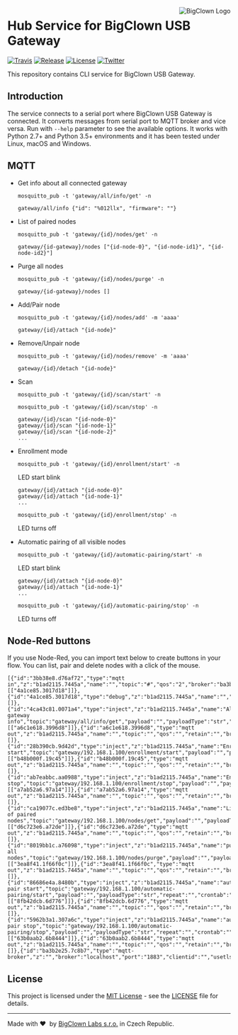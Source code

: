 <a href="https://www.bigclown.com"><img src="https://s3.eu-central-1.amazonaws.com/bigclown/gh-readme-logo.png" alt="BigClown Logo" align="right"></a>

# Hub Service for BigClown USB Gateway

[![Travis](https://img.shields.io/travis/bigclownlabs/bch-usb-gateway/master.svg)](https://travis-ci.org/bigclownlabs/bch-usb-gateway)
[![Release](https://img.shields.io/github/release/bigclownlabs/bch-usb-gateway.svg)](https://github.com/bigclownlabs/bch-usb-gateway/releases)
[![License](https://img.shields.io/github/license/bigclownlabs/bch-usb-gateway.svg)](https://github.com/bigclownlabs/bch-usb-gateway/blob/master/LICENSE)
[![Twitter](https://img.shields.io/twitter/follow/BigClownLabs.svg?style=social&label=Follow)](https://twitter.com/BigClownLabs)

This repository contains CLI service for BigClown USB Gateway.

## Introduction

The service connects to a serial port where BigClown USB Gateway is connected.
It converts messages from serial port to MQTT broker and vice versa.
Run with `--help` parameter to see the available options.
It works with Python 2.7+ and Python 3.5+ environments and it has been tested under Linux, macOS and Windows.


## MQTT

* Get info about all connected gateway
  ```
  mosquitto_pub -t 'gateway/all/info/get' -n
  ```

  ```
  gateway/all/info {"id": "%012llx", "firmware": ""}
  ```

* List of paired nodes
  ```
  mosquitto_pub -t 'gateway/{id}/nodes/get' -n
  ```

  ```
  gateway/{id-gateway}/nodes ["{id-node-0}", "{id-node-id1}", "{id-node-id2}"]
  ```

* Purge all nodes
  ```
  mosquitto_pub -t 'gateway/{id}/nodes/purge' -n
  ```

  ```
  gateway/{id-gateway}/nodes []
  ```

* Add/Pair node
  ```
  mosquitto_pub -t 'gateway/{id}/nodes/add' -m 'aaaa'
  ```

  ```
  gateway/{id}/attach "{id-node}"
  ```

* Remove/Unpair node
  ```
  mosquitto_pub -t 'gateway/{id}/nodes/remove' -m 'aaaa'
  ```

  ```
  gateway/{id}/detach "{id-node}"
  ```

* Scan

  ```
  mosquitto_pub -t 'gateway/{id}/scan/start' -n
  ```

  ```
  mosquitto_pub -t 'gateway/{id}/scan/stop' -n
  ```

  ```
  gateway/{id}/scan "{id-node-0}"
  gateway/{id}/scan "{id-node-1}"
  gateway/{id}/scan "{id-node-2}"
  ...
  ```

* Enrollment mode

  ```
  mosquitto_pub -t 'gateway/{id}/enrollment/start' -n
  ```
  LED start blink
  ```
  gateway/{id}/attach "{id-node-0}"
  gateway/{id}/attach "{id-node-1}"
  ...
  ```

  ```
  mosquitto_pub -t 'gateway/{id}/enrollment/stop' -n
  ```
  LED turns off


* Automatic pairing of all visible nodes

  ```
  mosquitto_pub -t 'gateway/{id}/automatic-pairing/start' -n
  ```
  LED start blink
  ```
  gateway/{id}/attach "{id-node-0}"
  gateway/{id}/attach "{id-node-1}"
  ...
  ```

  ```
  mosquitto_pub -t 'gateway/{id}/automatic-pairing/stop' -n
  ```
  LED turns off

## Node-Red buttons

If you use Node-Red, you can import text below to create buttons in your flow. You can list, pair and delete nodes with a click of the mouse.

```
[{"id":"3bb38e8.d76af72","type":"mqtt in","z":"b1ad2115.7445a","name":"","topic":"#","qos":"2","broker":"ba3b2e25.7c8b7","x":190,"y":260,"wires":[["4a1ce85.3017d18"]]},{"id":"4a1ce85.3017d18","type":"debug","z":"b1ad2115.7445a","name":"","active":true,"console":"false","complete":"false","x":370,"y":260,"wires":[]},{"id":"4ca43c81.0071a4","type":"inject","z":"b1ad2115.7445a","name":"All gateway info","topic":"gateway/all/info/get","payload":"","payloadType":"str","repeat":"","crontab":"","once":false,"x":219,"y":352,"wires":[["a6c1e618.3996d8"]]},{"id":"a6c1e618.3996d8","type":"mqtt out","z":"b1ad2115.7445a","name":"","topic":"","qos":"","retain":"","broker":"ba3b2e25.7c8b7","x":404,"y":353,"wires":[]},{"id":"28b390cb.9d42d","type":"inject","z":"b1ad2115.7445a","name":"Enrollment start","topic":"gateway/192.168.1.100/enrollment/start","payload":"","payloadType":"str","repeat":"","crontab":"","once":false,"x":220,"y":480,"wires":[["b48b000f.19c45"]]},{"id":"b48b000f.19c45","type":"mqtt out","z":"b1ad2115.7445a","name":"","topic":"","qos":"","retain":"","broker":"ba3b2e25.7c8b7","x":405,"y":481,"wires":[]},{"id":"ab7eabbc.aa0988","type":"inject","z":"b1ad2115.7445a","name":"Enrollment stop","topic":"gateway/192.168.1.100/enrollment/stop","payload":"","payloadType":"str","repeat":"","crontab":"","once":false,"x":220,"y":520,"wires":[["a7ab52a6.97a14"]]},{"id":"a7ab52a6.97a14","type":"mqtt out","z":"b1ad2115.7445a","name":"","topic":"","qos":"","retain":"","broker":"ba3b2e25.7c8b7","x":405,"y":521,"wires":[]},{"id":"ca19077c.ed3be8","type":"inject","z":"b1ad2115.7445a","name":"List of paired nodes","topic":"gateway/192.168.1.100/nodes/get","payload":"","payloadType":"str","repeat":"","crontab":"","once":false,"x":230,"y":400,"wires":[["d6c723e6.a72de"]]},{"id":"d6c723e6.a72de","type":"mqtt out","z":"b1ad2115.7445a","name":"","topic":"","qos":"","retain":"","broker":"ba3b2e25.7c8b7","x":405,"y":401,"wires":[]},{"id":"8019bb1c.a76098","type":"inject","z":"b1ad2115.7445a","name":"purge all nodes","topic":"gateway/192.168.1.100/nodes/purge","payload":"","payloadType":"str","repeat":"","crontab":"","once":false,"x":220,"y":700,"wires":[["3ea8f41.1f66f0c"]]},{"id":"3ea8f41.1f66f0c","type":"mqtt out","z":"b1ad2115.7445a","name":"","topic":"","qos":"","retain":"","broker":"ba3b2e25.7c8b7","x":405,"y":701,"wires":[]},{"id":"86686e4a.8480b","type":"inject","z":"b1ad2115.7445a","name":"auto pair start","topic":"gateway/192.168.1.100/automatic-pairing/start","payload":"","payloadType":"str","repeat":"","crontab":"","once":false,"x":210,"y":580,"wires":[["8fb42dcb.6d776"]]},{"id":"8fb42dcb.6d776","type":"mqtt out","z":"b1ad2115.7445a","name":"","topic":"","qos":"","retain":"","broker":"ba3b2e25.7c8b7","x":405,"y":581,"wires":[]},{"id":"5962b3a1.307a6c","type":"inject","z":"b1ad2115.7445a","name":"auto pair stop","topic":"gateway/192.168.1.100/automatic-pairing/stop","payload":"","payloadType":"str","repeat":"","crontab":"","once":false,"x":210,"y":620,"wires":[["63b0aab2.6b8444"]]},{"id":"63b0aab2.6b8444","type":"mqtt out","z":"b1ad2115.7445a","name":"","topic":"","qos":"","retain":"","broker":"ba3b2e25.7c8b7","x":405,"y":621,"wires":[]},{"id":"ba3b2e25.7c8b7","type":"mqtt-broker","z":"","broker":"localhost","port":"1883","clientid":"","usetls":false,"compatmode":true,"keepalive":"60","cleansession":true,"willTopic":"","willQos":"0","willPayload":"","birthTopic":"","birthQos":"0","birthPayload":""}]
```

## License

This project is licensed under the [MIT License](https://opensource.org/licenses/MIT/) - see the [LICENSE](LICENSE) file for details.

---

Made with &#x2764;&nbsp; by [BigClown Labs s.r.o.](https://www.bigclown.com) in Czech Republic.
